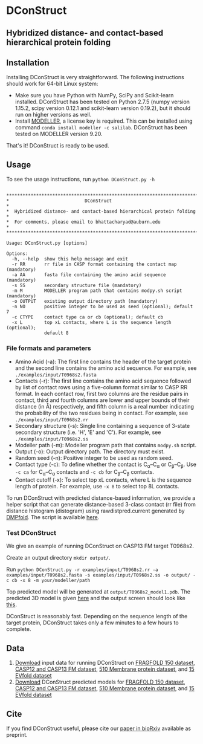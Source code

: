 # DConStruct

<h2>Hybridized distance- and contact-based hierarchical protein folding</h2>

## Installation

Installing DConStruct is very straightforward. The following instructions should work for 64-bit Linux system:

- Make sure you have Python with NumPy, SciPy and Scikit-learn installed. DConStruct has been tested on Python 2.7.5 (numpy version 1.15.2, scipy version 0.12.1 and scikit-learn version 0.19.2), but it should run on higher versions as well.
- Install [MODELLER](https://salilab.org/modeller), a license key is required. This can be installed using command `conda install modeller -c salilab`. DConStruct has been tested on MODELLER version 9.20.

That's it! DConStruct is ready to be used.

## Usage

To see the usage instructions, run `python DConStruct.py -h`

```

*************************************************************************
*                            DConStruct                                 *
*  Hybridized distance- and contact-based hierarchical protein folding  *
*  For comments, please email to bhattacharyad@auburn.edu               *
*************************************************************************

Usage: DConStruct.py [options]

Options:
  -h, --help  show this help message and exit
  -r RR       rr file in CASP format containing the contact map (mandatory)
  -a AA       fasta file containing the amino acid sequence (mandatory)
  -s SS       secondary structure file (mandatory)
  -m M        MODELLER program path that contains modpy.sh script (mandatory)
  -o OUTPUT   existing output directory path (mandatory)
  -n NO       positive integer to be used as seed (optional); default 7
  -c CTYPE    contact type ca or cb (optional); default cb
  -x L        top xL contacts, where L is the sequence length (optional);
              default 8

```

### File formats and parameters
 
- Amino Acid (-a): The first line contains the header of the target protein and the second line contains the amino acid sequence. For example, see `./examples/input/T0968s2.fasta`
- Contacts (-r): The first line contains the amino acid sequence followed by list of contact rows using a five-column format similar to CASP RR format. In each contact row, first two columns are the residue pairs in contact, third and fourth columns are lower and upper bounds of their distance (in Å) respectively, and fifth column is a real number indicating the probability of the two residues being in contact. For example, see `./examples/input/T0968s2.rr`
- Secondary structure (-s): Single line containing a sequence of 3-state secondary structure (i.e. 'H', 'E' and 'C'). For example, see `./examples/input/T0968s2.ss`
- Modeller path (-m): Modeller program path that contains `modpy.sh` script.
- Output (-o): Output directory path. The directory must exist.
- Random seed (-n): Positive integer to be used as random seed.
- Contact type (-c): To define whether the contact is C<sub>α</sub>–C<sub>α</sub> or C<sub>β</sub>–C<sub>β</sub>. Use `-c ca` for C<sub>α</sub>–C<sub>α</sub> contacts and `-c cb` for C<sub>β</sub>–C<sub>β</sub> contacts.
- Contact cutoff (-x): To select top xL contacts, where L is the sequence length of protein. For example, use `-x 8` to select top 8L contacts.


To run DConStruct with predicted distance-based information, we provide a helper script that can generate distance-based 3-class contact (rr file) from distance histogram (distogram) using rawdistpred.current generated by [DMPfold](https://github.com/psipred/DMPfold). The script is available [here](scripts/dmp2rr.py).

### Test DConStruct

We give an example of running DConStruct on CASP13 FM target T0968s2.

Create an output directory `mkdir output/`. 

Run `python DConStruct.py -r examples/input/T0968s2.rr -a examples/input/T0968s2.fasta -s examples/input/T0968s2.ss -o output/ -c cb -x 8 -m your/modeller/path`

Top predicted model will be generated at `output/T0968s2_model1.pdb`. The predicted 3D model is given [here](examples/output/out.pdb) and the output screen should look like [this](examples/output/log).

DConStruct is reasonably fast. Depending on the sequence length of the target protein, DConStruct takes only a few minutes to a few hours to complete.

## Data

1. [Download](http://sanger.cse.eng.auburn.edu/DConStruct/input_files.tar.gz) input data for running DConStruct on [FRAGFOLD 150 dataset](targets/FRAGFOLD_150.txt), [CASP12 and CASP13 FM dataset](targets/CASP12_13_FM.txt), [510 Membrane protein dataset](targets/Membrane_510.txt), and [15 EVfold dataset](targets/EVfold_15.txt)
2. [Download](http://sanger.cse.eng.auburn.edu/DConStruct/DConStruct_models.tar.gz) DConStruct predicted models for [FRAGFOLD 150 dataset](targets/FRAGFOLD_150.txt), [CASP12 and CASP13 FM dataset](targets/CASP12_13_FM.txt), [510 Membrane protein dataset](targets/Membrane_510.txt), and [15 EVfold dataset](targets/EVfold_15.txt)

## Cite

If you find DConStruct useful, please cite our [paper in bioRxiv](https://www.biorxiv.org/content/10.1101/2020.07.05.188466v1) available as preprint.

